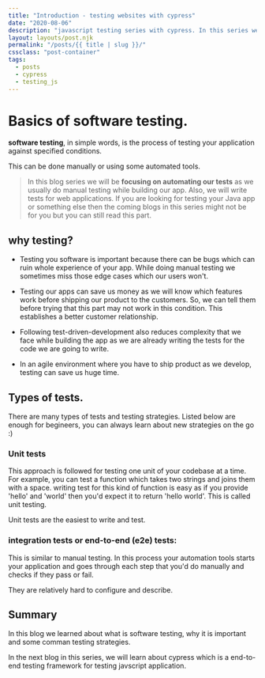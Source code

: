 ```yaml
---
title: "Introduction - testing websites with cypress"
date: "2020-08-06"
description: "javascript testing series with cypress. In this series we will use cypress for end-to-end testing of our websites. We will also learn how to test react apps with cypress"
layout: layouts/post.njk
permalink: "/posts/{{ title | slug }}/"
cssclass: "post-container"
tags:
  - posts
  - cypress
  - testing_js
---
```


# Basics of software testing.

**software testing**, in simple words, is the process of testing your application against specified conditions.

This can be done manually or using some automated tools.

> In this blog series we will be **focusing on automating our tests** as we usually do manual testing while building our app. Also, we will write tests for web applications. If you are looking for testing your Java app or something else then the coming blogs in this series might not be for you but you can still read this part.

## why testing?

- Testing you software is important because there can be bugs which can ruin whole experience of your app. While doing manual testing we sometimes miss those edge cases which our users won't.

- Testing our apps can save us money as we will know which features work before shipping our product to the customers. So, we can tell them before trying that this part may not work in this condition. This establishes a better customer relationship.

- Following test-driven-development also reduces complexity that we face while building the app as we are already writing the tests for the code we are going to write.

- In an agile environment where you have to ship product as we develop, testing can save us huge time.

## Types of tests.

There are many types of tests and testing strategies. Listed below are enough for begineers, you can always learn about new strategies on the go :)

### Unit tests

This approach is followed for testing one unit of your codebase at a time. For example, you can test a function which takes two strings and joins them with a space. writing test for this kind of function is easy as if you provide 'hello' and 'world' then you'd expect it to return 'hello world'. This is called unit testing.

Unit tests are the easiest to write and test.

### integration tests or end-to-end (e2e) tests:

This is similar to manual testing. In this process your automation tools starts your application and goes through each step that you'd do manually and checks if they pass or fail.

They are relatively hard to configure and describe.

## Summary

In this blog we learned about what is software testing, why it is important and some comman testing strategies.

In the next blog in this series, we will learn about cypress which is a end-to-end testing framework for testing javscript application.
